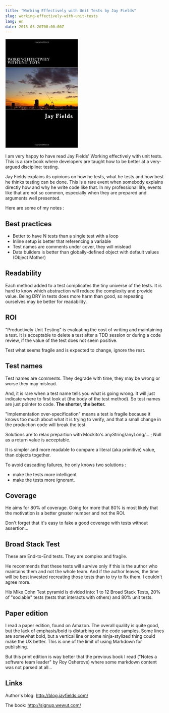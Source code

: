```yaml
---
title: "Working Effectively with Unit Tests by Jay Fields"
slug: working-effectively-with-unit-tests
lang: en
date: 2015-03-20T00:00:00Z
---
```


![Book cover](/assets/images/posts/wewut-cover.jpg)

I am very happy to have read Jay Fields' Working effectively with unit tests.
This is a rare book where developers are taught how to be better at a very-argued discipline: testing.

Jay Fields explains its opinions on how he tests, what he tests and how best he thinks
testing can be done. This is a rare event when somebody explains directly how and why
he write code like that. In my professional life, events like that are not so common,
especially when they are prepared and arguments well presented.

Here are some of my notes :

## Best practices

- Better to have N tests than a single test with a loop
- Inline setup is better that referencing a variable
- Test names are comments under cover, they will mislead
- Data builders is better than globally-defined object with default values (Object Mother)

## Readability

Each method added to a test complicates the tiny universe of the tests.
It is hard to know which abstraction will reduce the complexity and provide value.
Being DRY in tests does more harm than good, so repeating ourselves may be better for readability.

## ROI

"Productively Unit Testing" is evaluating the cost of writing and maintaining a test.
It is acceptable to delete a test after a TDD session or during a code review, if
the value of the test does not seem positive.

Test what seems fragile and is expected to change, ignore the rest.

## Test names

Test names are comments. They degrade with time, they may be wrong or worse they may mislead.

And, it is rare when a test name tells you what is going wrong. It will just indicate where to
first look at (the body of the test method). So test names are just pointer to code. **The shorter, the better.**

"Implementation over-specification" means a test is fragile because it knows too much about what
it is trying to verify, and that a small change in the production code will break the test.

Solutions are to relax prepartion with Mockito's anyString/anyLong/... ; Null as a return value is acceptable.

It is simpler and more readable to compare a literal (aka primitive) value, than objects together.

To avoid cascading failures, he only knows two solutions :

- make the tests more intelligent
- make the tests more ignorant.

## Coverage

He aims for 80% of coverage. Going for more that 80% is most likely that the motivation is a better greater number and not the ROI.

Don't forget that it's easy to fake a good coverage with tests without assertion...

## Broad Stack Test

These are End-to-End tests. They are complex and fragile.

He recommends that these tests will survive only if this is the author who maintains them and
not the whole team. And if the author leaves, the time will be best invested recreating those
tests than to try to fix them. I couldn't agree more.

His Mike Cohn Test pyramid is divided into: 1 to 12 Broad Stack Tests, 20% of "sociable" tests
(tests that interacts with others) and 80% unit tests.

## Paper edition

I read a paper edition, found on Amazon. The overall quality is quite good, but the lack of
emphasis/bold is disturbing on the code samples. Some lines are somewhat bold, but a
vertical line or some ninja-stylized thing could make the UX better.
This is one of the limit of using Markdown for publishing.

But this print edition is way better that the previous book I read ("Notes a software team leader" by Roy Osherove) where some markdown content was not parsed at all...

## Links

Author's blog: http://blog.jayfields.com/

The book: http://signup.wewut.com/
